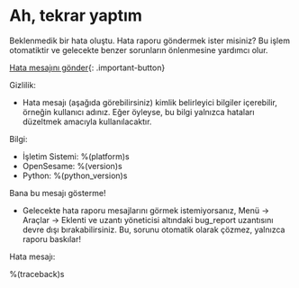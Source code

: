 # Ah, tekrar yaptım

Beklenmedik bir hata oluştu. Hata raporu göndermek ister misiniz? Bu işlem otomatiktir ve gelecekte benzer sorunların önlenmesine yardımcı olur.

[Hata mesajını gönder](opensesame://event.bug_report_send){: .important-button}

Gizlilik:

- Hata mesajı (aşağıda görebilirsiniz) kimlik belirleyici bilgiler içerebilir, örneğin kullanıcı adınız. Eğer öyleyse, bu bilgi yalnızca hataları düzeltmek amacıyla kullanılacaktır.

Bilgi:

- İşletim Sistemi: %(platform)s
- OpenSesame: %(version)s
- Python: %(python_version)s

Bana bu mesajı gösterme!

- Gelecekte hata raporu mesajlarını görmek istemiyorsanız, Menü → Araçlar → Eklenti ve uzantı yöneticisi altındaki bug_report uzantısını devre dışı bırakabilirsiniz. Bu, sorunu otomatik olarak çözmez, yalnızca raporu baskılar!

Hata mesajı:

%(traceback)s